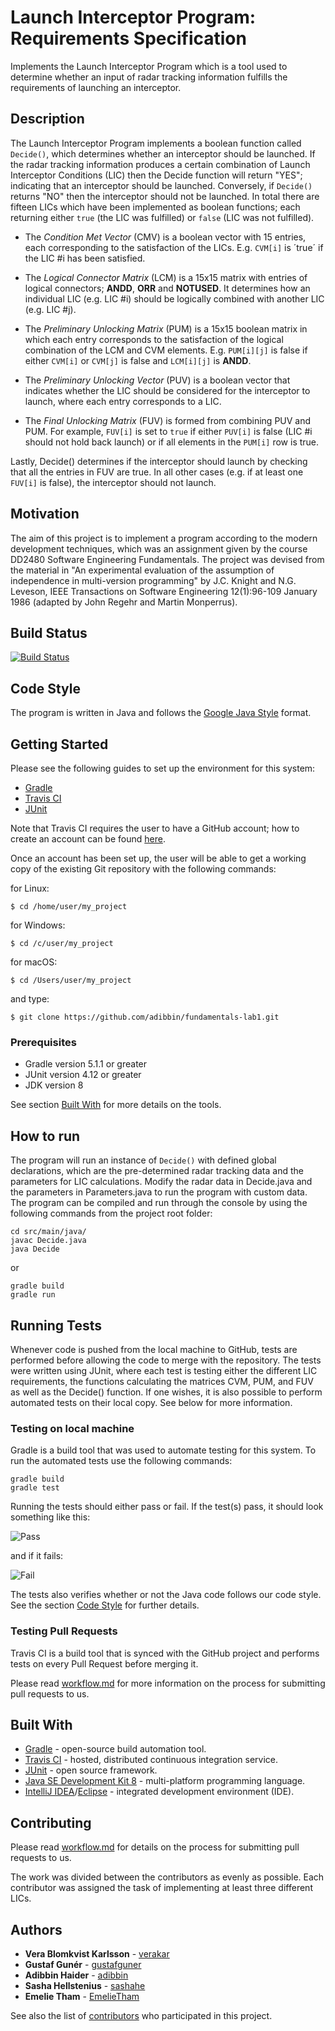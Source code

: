 # Launch Interceptor Program: Requirements Specification

Implements the Launch Interceptor Program which is a tool used to determine whether an input of radar tracking information fulfills the requirements of launching an interceptor. 

## Description
The Launch Interceptor Program implements a boolean function called `Decide()`, which determines whether an interceptor should be launched. If the radar tracking information produces a certain combination of Launch Interceptor Conditions (LIC) then the Decide function will return "YES"; indicating that an interceptor should be launched. Conversely, if `Decide()` returns "NO" then the interceptor should not be launched. In total there are fifteen LICs which have been implemented as boolean functions; each returning either `true` (the LIC was fulfilled) or `false` (LIC was not fulfilled).

* The *Condition Met Vector* (CMV) is a boolean vector with 15 entries, each corresponding to the satisfaction of the LICs. E.g. `CVM[i]` is ´true´ if the LIC #i has been satisfied.

* The *Logical Connector Matrix* (LCM) is a 15x15 matrix with entries of logical connectors; **ANDD**, **ORR** and **NOTUSED**. It determines how an individual LIC (e.g. LIC #i) should be logically combined with another LIC (e.g. LIC #j).

* The *Preliminary Unlocking Matrix* (PUM) is a 15x15 boolean matrix in which each entry corresponds to the satisfaction of the logical combination of the LCM and CVM elements. E.g. `PUM[i][j]` is false if either `CVM[i]` or `CVM[j]` is false and `LCM[i][j]` is **ANDD**.

* The *Preliminary Unlocking Vector* (PUV) is a boolean vector that indicates whether the LIC should be considered for the interceptor to launch, where each entry corresponds to a LIC.

* The *Final Unlocking Matrix* (FUV) is formed from combining PUV and PUM. For example, `FUV[i]` is set to `true` if either `PUV[i]` is false (LIC #i should not hold back launch) or if all elements in the `PUM[i]` row is true.

Lastly, Decide() determines if the interceptor should launch by checking that all the entries in FUV are true. In all other cases (e.g. if at least one `FUV[i]` is false), the interceptor should not launch.

## Motivation
The aim of this project is to implement a program according to the modern development techniques, which was an assignment given by the course DD2480 Software Engineering Fundamentals. The project was devised from the material in "An experimental evaluation of the assumption of independence in multi-version programming" by J.C. Knight and N.G. Leveson, IEEE Transactions on Software Engineering 12(1):96-109 January 1986 (adapted by John Regehr and Martin Monperrus).

## Build Status

[![Build Status](https://travis-ci.org/adibbin/fundamentals-lab1.svg?branch=master)](https://travis-ci.org/adibbin/fundamentals-lab1)

## Code Style

The program is written in Java and follows the [Google Java Style](https://google.github.io/styleguide/javaguide.html) format.

## Getting Started
Please see the following guides to set up the environment for this system:

* [Gradle](https://gradle.org/install/)
* [Travis CI](https://docs.travis-ci.com/user/tutorial/)
* [JUnit](https://junit.org/junit5/docs/current/user-guide/)

Note that Travis CI requires the user to have a GitHub account; how to create an account can be found [here](https://help.github.com/articles/signing-up-for-a-new-github-account/).

Once an account has been set up, the user will be able to get a working copy of the existing Git repository with the following commands:

for Linux:

```shell
$ cd /home/user/my_project
```

for Windows:

```shell
$ cd /c/user/my_project
```

for macOS:

```shell
$ cd /Users/user/my_project
```
and type:

```shell
$ git clone https://github.com/adibbin/fundamentals-lab1.git
```

### Prerequisites

* Gradle version 5.1.1 or greater
* JUnit version 4.12 or greater
* JDK version 8

See section [Built With](#built-with) for more details on the tools.

## How to run

The program will run an instance of `Decide()` with defined global declarations, which are the pre-determined radar tracking data and the parameters for LIC calculations. Modify the radar data in Decide.java and the parameters in Parameters.java to run the program with custom data. The program can be compiled and run through the console by using the following commands from the project root folder:

```shell
cd src/main/java/
javac Decide.java
java Decide
```
or 

```shell
gradle build
gradle run
```

## Running Tests

Whenever code is pushed from the local machine to GitHub, tests are performed before allowing the code to merge with the repository. The tests were written using JUnit, where each test is testing either the different LIC requirements, the functions calculating the matrices CVM, PUM, and FUV as well as the Decide() function. If one wishes, it is also possible to perform automated tests on their local copy. See below for more information.

### Testing on local machine

Gradle is a build tool that was used to automate testing for this system. To run the automated tests use the following commands:

```shell
gradle build
gradle test
```
Running the tests should either pass or fail. If the test(s) pass, it should look something like this:

![Pass](https://github.com/adibbin/fundamentals-lab1/blob/master/PassTest.png)

and if it fails:

![Fail](https://github.com/adibbin/fundamentals-lab1/blob/master/FailTest.png)

The tests also verifies whether or not the Java code follows our code style. See the section [Code Style](#code-style) for further details.

### Testing Pull Requests

Travis CI is a build tool that is synced with the GitHub project and performs tests on every Pull Request before merging it.

Please read [workflow.md](https://github.com/adibbin/fundamentals-lab1/blob/master/workflow.md) for more information on the process for submitting pull requests to us.

## Built With

* [Gradle](https://docs.gradle.org/current/userguide/userguide.html) - open-source build automation tool.
* [Travis CI](https://docs.travis-ci.com/) - hosted, distributed continuous integration service.
* [JUnit](https://junit.org/junit5/docs/current/user-guide/) - open source framework.
* [Java SE Development Kit 8](https://docs.oracle.com/javase/8/docs/) - multi-platform programming language.
* [IntelliJ IDEA](https://www.jetbrains.com/idea/)/[Eclipse](https://www.eclipse.org/) - integrated development environment (IDE).

## Contributing

Please read [workflow.md](https://github.com/adibbin/fundamentals-lab1/blob/master/workflow.md) for details on the process for submitting pull requests to us.

The work was divided between the contributors as evenly as possible. Each contributor was assigned the task of implementing at least three different LICs.

## Authors

* **Vera Blomkvist Karlsson** - [verakar](https://github.com/verakar)
* **Gustaf Gunér** - [gustafguner](https://github.com/gustafguner)
* **Adibbin Haider** - [adibbin](https://github.com/adibbin)
* **Sasha Hellstenius** - [sashahe](https://github.com/sashahe)
* **Emelie Tham** - [EmelieTham](https://github.com/EmelieTham)

See also the list of [contributors](https://github.com/adibbin/fundamentals-lab1/contributors) who participated in this project.
